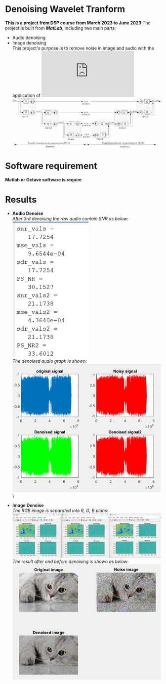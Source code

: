 # Denoising Wavelet Tranform
**This is a project from DSP course from __March 2023__ to __June 2023__**
The project is built from ***MatLab***, including two main parts:
- Audio denoising
- Image denoising\
This project's purpose is to remove noise in image and audio with the application of ![wavelet multiresolution](https://www.mathworks.com/help/wavelet/ug/practical-introduction-to-multiresolution-analysis.html)
![wavelet resolution](result/wavelet.png)

# Software requirement
**Matlab or Octave software is require**
# Results
- **Audio Denoise**\
_After 3rd denoising the raw audio contain SNR as below_:\
![SNR](result/audio1.png)\
_The denoised audio graph is shown_:\
![audio](result/audio2.png)\

- **Image Denoise**\
_The RGB image is separated into R, G, B plans_:\
![RGB](result/image1.png)\
_The result after and before denoising is shown as below_:\
![image](result/image2.png)



